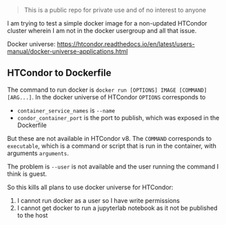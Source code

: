 > This is a public repo for private use and of no interest to anyone

I am trying to test a simple docker image for a non-updated HTCondor cluster wherein I am not in the docker usergroup and all that issue.

Docker universe: https://htcondor.readthedocs.io/en/latest/users-manual/docker-universe-applications.html

## HTCondor to Dockerfile
The command to run docker is `docker run [OPTIONS] IMAGE [COMMAND] [ARG...]`.
In the docker universe of HTCondor `OPTIONS` corresponds to

* `container_service_names` is `--name`
* `condor_container_port` is the port to publish, which was exposed in the Dockerfile

But these are not available in HTCondor v8.
The `COMMAND` corresponds to `executable`, which is a command or script that is run in the container,
with arguments `arguments`.

The problem is `--user` is not available
and the user running the command I think is guest.

So this kills all plans to use docker universe for HTCondor:

1. I cannot run docker as a user so I have write permissions
2. I cannot get docker to run a jupyterlab notebook as it not be published to the host
